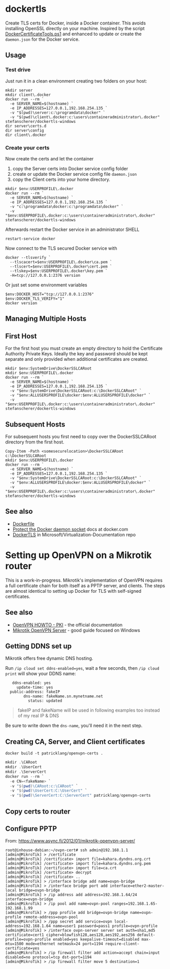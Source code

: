 # dockertls

Create TLS certs for Docker, inside a Docker container. This avoids installing OpenSSL directly on your machine.
Inspired by the script [DockerCertificateTools.ps1](https://github.com/Microsoft/Virtualization-Documentation/blob/master/windows-server-container-tools/DockerTLS/DockerCertificateTools.ps1) and enhanced to update or create the `daemon.json` for the Docker service.

## Usage

### Test drive

Just run it in a clean environment creating two folders on your host:

```
mkdir server
mkdir client\.docker
docker run --rm `
  -e SERVER_NAME=$(hostname) `
  -e IP_ADDRESSES=127.0.0.1,192.168.254.135 `
  -v "$(pwd)\server:c:\programdata\docker" `
  -v "$(pwd)\client\.docker:c:\users\containeradministrator\.docker" stefanscherer/dockertls-windows
dir server\certs.d
dir server\config
dir client\.docker
```

### Create your certs

Now create the certs and let the container

1. copy the Server certs into Docker service config folder
2. create or update the Docker service config file `daemon.json`
3. copy the Client certs into your home directory.

```
mkdir $env:USERPROFILE\.docker
docker run --rm `
  -e SERVER_NAME=$(hostname) `
  -e IP_ADDRESSES=127.0.0.1,192.168.254.135 `
  -v "c:\programdata\docker:c:\programdata\docker" `
  -v "$env:USERPROFILE\.docker:c:\users\containeradministrator\.docker" stefanscherer/dockertls-windows
```

Afterwards restart the Docker service in an administrator SHELL

```
restart-service docker
```

Now connect to the TLS secured Docker service with

```
docker --tlsverify `
  --tlscacert=$env:USERPROFILE\.docker\ca.pem `
  --tlscert=$env:USERPROFILE\.docker\cert.pem `
  --tlskey=$env:USERPROFILE\.docker\key.pem `
  -H=tcp://127.0.0.1:2376 version
```

Or just set some environment variables

```
$env:DOCKER_HOST="tcp://127.0.0.1:2376"
$env:DOCKER_TLS_VERIFY="1"
docker version
```

## Managing Multiple Hosts

## First Host
For the first host you must create an empty directory to hold the Certificate Authority Private Keys.
Ideally the key and password should be kept separate and only provided when additional certificates are created.
```
mkdir $env:SystemDrive\DockerSSLCARoot
mkdir $env:USERPROFILE\.docker
docker run --rm `
  -e SERVER_NAME=$(hostname) `
  -e IP_ADDRESSES=127.0.0.1,192.168.254.135 `
  -v "$env:SystemDrive\DockerSSLCARoot:c:\DockerSSLCARoot" `
  -v "$env:ALLUSERSPROFILE\docker:$env:ALLUSERSPROFILE\docker" `
  -v "$env:USERPROFILE\.docker:c:\users\containeradministrator\.docker" stefanscherer/dockertls-windows
```
## Subsequent Hosts
For subsequent hosts you first need to copy over the DockerSSLCARoot directory from the first host.
```
Copy-Item -Path <somesecurelocation>\DockerSSLCARoot c:\DockerSSLCARoot
mkdir $env:USERPROFILE\.docker
docker run --rm `
  -e SERVER_NAME=$(hostname) `
  -e IP_ADDRESSES=127.0.0.1,192.168.254.135 `
  -v "$env:SystemDrive\DockerSSLCARoot:c:\DockerSSLCARoot" `
  -v "$env:ALLUSERSPROFILE\docker:$env:ALLUSERSPROFILE\docker" `
  -v "$env:USERPROFILE\.docker:c:\users\containeradministrator\.docker" stefanscherer/dockertls-windows
```

## See also

* [Dockerfile](https://github.com/StefanScherer/dockerfiles-windows/blob/master/dockertls/Dockerfile)
* [Protect the Docker daemon socket](https://docs.docker.com/engine/security/https/) docs at docker.com
* [DockerTLS](https://github.com/Microsoft/Virtualization-Documentation/tree/master/windows-server-container-tools/DockerTLS) in Microsoft/Virtualization-Documentation repo 


# Setting up OpenVPN on a Mikrotik router

This is a work-in-progress. Mikrotik's implementation of OpenVPN requires a full certificate chain for both itself as a PPTP server, and clients. The steps are almost identical to setting up Docker for TLS with self-signed certificates.


## See also
* [OpenVPN HOWTO - PKI](https://openvpn.net/index.php/open-source/documentation/howto.html#pki) - the official documentation
* [Mikrotik OpenVPN Server](https://www.async.fi/2012/01/mikrotik-openvpn-server/) - good guide focused on Windows


## Getting DDNS set up
Mikrotik offers free dynamic DNS hosting.

Run `/ip cloud set ddns-enabled=yes`, wait a few seconds, then `/ip cloud print` will show your DDNS name:

```
   ddns-enabled: yes
     update-time: yes
  public-address: fakeIP
        dns-name: fakeName.sn.mynetname.net
          status: updated
```
> fakeIP and fakeName will be used in following examples too instead of my real IP & DNS

Be sure to write down the `dns-name`, you'll need it in the next step.

## Creating CA, Server, and Client certificates

`docker build -t patricklang/openvpn-certs .`


```powershell
mkdir .\CARoot
mkdir .\UserCert
mkdir .\ServerCert
docker run --rm `
  -e CN=<fakeName> `
  -v "$(pwd)\CARoot:c:\CARoot" `
  -v "$(pwd)\UserCert:C:\UserCert" `
  -v "$(pwd)\ServerCert:C:\ServerCert" patricklang/openvpn-certs
```

## Copy certs to router


## Configure PPTP
From: https://www.async.fi/2012/01/mikrotik-openvpn-server/

```
root@inhouse-debian:~/ovpn-cert# ssh admin@192.168.1.1
[admin@MikroTik] > /certificate
[admin@MikroTik] /certificate> import file=kahara.dyndns.org.crt
[admin@MikroTik] /certificate> import file=kahara.dyndns.org.pem
[admin@MikroTik] /certificate> import file=ca.crt
[admin@MikroTik] /certificate> decrypt
[admin@MikroTik] /certificate> ..
[admin@MikroTik] > /interface bridge add name=ovpn-bridge
[admin@MikroTik] > /interface bridge port add interface=ether2-master-local bridge=ovpn-bridge
[admin@MikroTik] > /ip address add address=192.168.1.64/24 interface=ovpn-bridge 
[admin@MikroTik] > /ip pool add name=ovpn-pool ranges=192.168.1.65-192.168.1.99
[admin@MikroTik] > /ppp profile add bridge=ovpn-bridge name=ovpn-profile remote-address=ovpn-pool
[admin@MikroTik] > /ppp secret add service=ovpn local-address=192.168.1.64 name=user1 password=pass1 profile=ovpn-profile
[admin@MikroTik] > /interface ovpn-server server set auth=sha1,md5 certificate=cert1 cipher=blowfish128,aes128,aes192,aes256 default-profile=ovpn-profile enabled=yes keepalive-timeout=disabled max-mtu=1500 mode=ethernet netmask=24 port=1194 require-client-certificate=yes
[admin@MikroTik] > /ip firewall filter add action=accept chain=input disabled=no protocol=tcp dst-port=1194
[admin@MikroTik] > /ip firewall filter move 5 destination=1
```